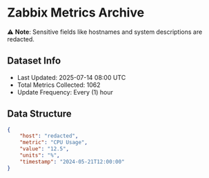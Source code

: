 # Zabbix Metrics Archive

⚠️ **Note**: Sensitive fields like hostnames and system descriptions are redacted.

## Dataset Info
- Last Updated: 2025-07-14 08:00 UTC
- Total Metrics Collected: 1062
- Update Frequency: Every (1) hour

## Data Structure
```json
{
    "host": "redacted",
    "metric": "CPU Usage",
    "value": "12.5",
    "units": "%",
    "timestamp": "2024-05-21T12:00:00"
}
```
